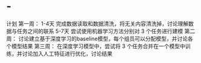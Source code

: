 # -
计划
第一周：
    1-4天 完成数据读取和数据清洗，将无关内容清洗掉，讨论理解数据与任务之间的联系
    5-7天 尝试使用机器学习方法分别对 3 个任务进行建模
第二周：
    讨论建立基于深度学习的baseline模型，每个组员可以分配模型，并讨论各个模型结果
第三周：
    在深度学习模型中，尝试将 3 个任务合并在一个模型中训练，并讨论加入人工特征进行优化，讨论结果
